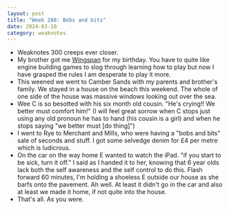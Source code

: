 ```yaml
---
layout: post
title: "Week 288: Bobs and bits"
date: 2024-03-10
category: weaknotes
---
```

* Weaknotes 300 creeps ever closer.
* My brother got me [Wingspan](https://boardgamegeek.com/boardgame/266192/wingspan) for my birthday. You have to quite like engine building games to slog through learning how to play but now I have grasped the rules I am desperate to play it more.
* This weened we went to Camber Sands with my parents and brother's family. We stayed in a house on the beach this weekend. The whole of one side of the house was massive windows looking out over the sea.
* Wee C is so besotted with his six month old cousin. "He's crying!! We better must comfort him!" (I will feel great sorrow when C stops just using any old pronoun he has to hand (his cousin is a girl) and when he stops saying "we better must [do thing]")
* I went to Rye to Merchant and Mills, who were having a "bobs and bits" sale of seconds and stuff. I got some selvedge denim for £4 per metre which is ludicrous.
* On the car on the way home E wanted to watch the iPad. "if you start to be sick, turn it off." I said as I handed it to her, knowing that 6 year olds lack both the self awareness and the self control to do this. Flash forward 60 minutes, I'm holding a shoeless E outside our house as she barfs onto the pavement. Ah well. At least it didn't go in the car and also at least we made it home, if not quite into the house.
* That's all. As you were.
